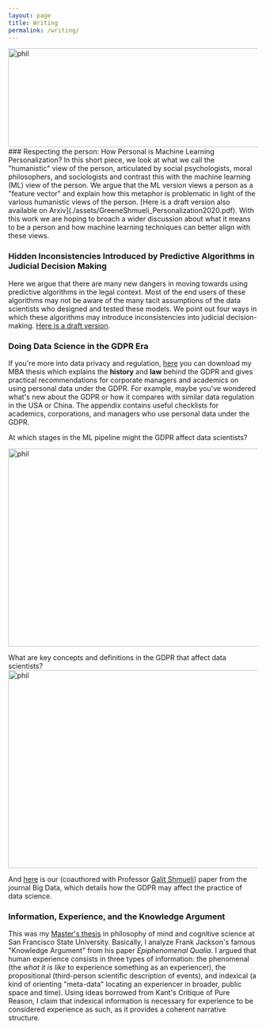 ```yaml
---
layout: page
title: Writing
permalink: /writing/
---
```

<img src="./assets/mloper.png" alt="phil" width="600px" height="200px"/>
### Respecting the person: How Personal is Machine Learning Personalization?
In this short piece, we look at what we call the "humanistic" view of the person, articulated by social psychologists, moral philosophers, and sociologists and contrast this with the machine learning (ML) view of the person.
 We argue that the ML version views a person as a "feature vector"
and explain how this metaphor is problematic in light of the various humanistic views of the person. [Here is a draft version also available on Arxiv](./assets/GreeneShmueli_Personalization2020.pdf).
With this work we are hoping to broach a wider discussion about what it means to be a person and how machine learning techniques can better align with these views.


### Hidden Inconsistencies Introduced by Predictive Algorithms in Judicial Decision Making
Here we argue that there are many new dangers in moving towards using predictive algorithms in the legal context. Most of the end users of these algorithms may not be aware
of the many tacit assumptions of the data scientists who designed and tested these models. We point out four ways in which these algorithms may introduce inconsistencies into judicial decision-making.
[Here is a draft version](./assets/GreeneCFHWShmueliML.pdf).

### Doing Data Science in the GDPR Era
If you're more into data privacy and regulation, [here](./assets/GDPR_mba.pdf) 
you can download my MBA thesis which explains the **history** and **law** behind the GDPR and gives practical recommendations for corporate managers and academics on using personal data under the GDPR. 
For example, maybe you've wondered what's new about the GDPR or how it compares with similar data regulation in the USA or China. The appendix contains useful checklists for academics, corporations, and managers who use personal data under the GDPR.

At which stages in the ML pipeline might the GDPR affect data scientists?

<img src="./assets/realFinalWorkflow.png" alt="phil" width="600px" height="400px"/>

What are key concepts and definitions in the GDPR that affect data scientists?
<img src="./assets/InfoQ.png" alt="phil" width="600px" height="400px"/>

And [here](https://www.ncbi.nlm.nih.gov/pubmed/31033336) is our (coauthored with Professor [Galit Shmueli](http://www.galitshmueli.com/)) paper from the journal Big Data, which details how the GDPR may affect the practice of data science. 

### Information, Experience, and the Knowledge Argument
 
This was my [Master's thesis](./assets/TravisPhil.pdf) in philosophy of mind and cognitive science at San Francisco State University. Basically, I analyze Frank Jackson's famous "Knowledge Argument" from his paper *Epiphenomenal Qualia*.
I argued that human experience consists in three types of information: the phenomenal (the *what it is like* to experience something as an experiencer), the propositional (third-person scientific description of events), and indexical (a kind of orienting "meta-data" locating an experiencer in broader, public space and time). 
Using ideas borrowed from Kant's Critique of Pure Reason, I claim that indexical information is necessary for experience to be considered experience as such, as it provides a coherent narrative structure.
